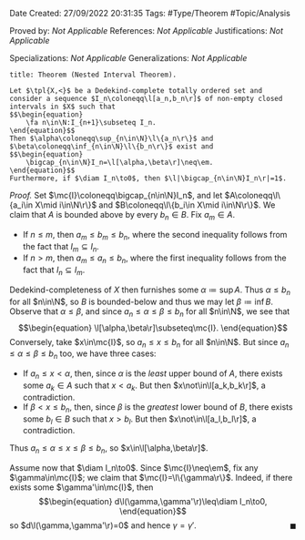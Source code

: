 <div class="topSpace"></div>

Date Created: 27/09/2022 20:31:35
Tags: #Type/Theorem #Topic/Analysis

Proved by: <i>Not Applicable</i>
References: <i>Not Applicable</i>
Justifications: <i>Not Applicable</i>

Specializations: <i>Not Applicable</i>
Generalizations: <i>Not Applicable</i>

``` ad-Theorem
title: Theorem (Nested Interval Theorem).

Let $\tpl{X,<}$ be a Dedekind-complete totally ordered set and consider a sequence $I_n\coloneqq\l[a_n,b_n\r]$ of non-empty closed intervals in $X$ such that
$$\begin{equation}
    \fa n\in\N:I_{n+1}\subseteq I_n.
\end{equation}$$
Then $\alpha\coloneqq\sup_{n\in\N}\l\{a_n\r\}$ and $\beta\coloneqq\inf_{n\in\N}\l\{b_n\r\}$ exist and
$$\begin{equation}
    \bigcap_{n\in\N}I_n=\l[\alpha,\beta\r]\neq\em.
\end{equation}$$
Furthermore, if $\diam I_n\to0$, then $\l|\bigcap_{n\in\N}I_n\r|=1$.

```

<i>Proof.</i> Set $\mc{I}\coloneqq\bigcap_{n\in\N}I_n$, and let $A\coloneqq\l\{a_i\in X\mid i\in\N\r\}$ and $B\coloneqq\l\{b_i\in X\mid i\in\N\r\}$. We claim that $A$ is bounded above by every $b_n\in B$. Fix $a_m\in A$.
* If $n\leq m$, then $a_m\leq b_m\leq b_n$, where the second inequality follows from the fact that $I_m\subseteq I_n$.
* If $n>m$, then $a_m\leq a_n\leq b_n$, where the first inequality follows from the fact that $I_n\subseteq I_m$.

Dedekind-completeness of $X$ then furnishes some $\alpha\coloneqq\sup A$. Thus $\alpha\leq b_n$ for all $n\in\N$, so $B$ is bounded-below and thus we may let $\beta\coloneqq\inf B$. Observe that $\alpha\leq\beta$, and since $a_n\leq\alpha\leq\beta\leq b_n$ for all $n\in\N$, we see that
$$\begin{equation}
    \l[\alpha,\beta\r]\subseteq\mc{I}.
\end{equation}$$
Conversely, take $x\in\mc{I}$, so $a_n\leq x\leq b_n$ for all $n\in\N$. But since $a_n\leq\alpha\leq\beta\leq b_n$ too, we have three cases:
* If $a_n\leq x<\alpha$, then, since $\alpha$ is the <i>least</i> upper bound of $A$, there exists some $a_k\in A$ such that $x<a_k$. But then $x\not\in\l[a_k,b_k\r]$, a contradiction.
* If $\beta<x\leq b_n$, then, since $\beta$ is the <i>greatest</i> lower bound of $B$, there exists some $b_l\in B$ such that $x>b_l$. But then $x\not\in\l[a_l,b_l\r]$, a contradiction.

Thus $a_n\leq\alpha\leq x\leq\beta\leq b_n$, so $x\in\l[\alpha,\beta\r]$.

Assume now that $\diam I_n\to0$. Since $\mc{I}\neq\em$, fix any $\gamma\in\mc{I}$; we claim that $\mc{I}=\l\{\gamma\r\}$. Indeed, if there exists some $\gamma'\in\mc{I}$, then
$$\begin{equation}
    d\l(\gamma,\gamma'\r)\leq\diam I_n\to0,
\end{equation}$$
so $d\l(\gamma,\gamma'\r)=0$ and hence $\gamma=\gamma'$.<span style="float:right;">$\blacksquare$</span>
